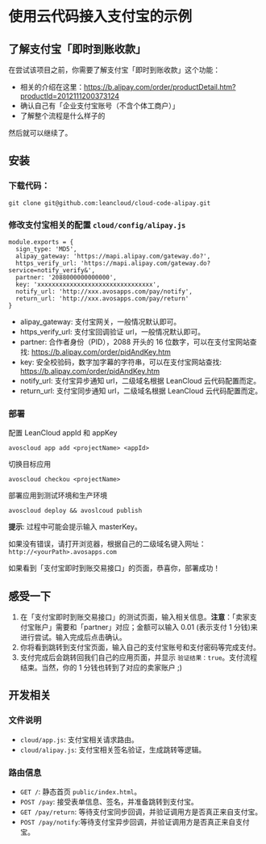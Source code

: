 # 使用云代码接入支付宝的示例

## 了解支付宝「即时到账收款」

在尝试该项目之前，你需要了解支付宝「即时到账收款」这个功能：

* 相关的介绍在这里：https://b.alipay.com/order/productDetail.htm?productId=2012111200373124
* 确认自己有「企业支付宝账号（不含个体工商户）」
* 了解整个流程是什么样子的

然后就可以继续了。

## 安装

### 下载代码：

```
git clone git@github.com:leancloud/cloud-code-alipay.git
```

### 修改支付宝相关的配置 `cloud/config/alipay.js`

```
module.exports = {
  sign_type: 'MD5',
  alipay_gateway: 'https://mapi.alipay.com/gateway.do?',
  https_verify_url: 'https://mapi.alipay.com/gateway.do?service=notify_verify&',
  partner: '2088000000000000',
  key: 'xxxxxxxxxxxxxxxxxxxxxxxxxxxxxxxx',
  notify_url: 'http://xxx.avosapps.com/pay/notify',
  return_url: 'http://xxx.avosapps.com/pay/return'
}
```
* alipay_gateway: 支付宝网关，一般情况默认即可。
* https_verify_url: 支付宝回调验证 url，一般情况默认即可。
* partner: 合作者身份（PID），2088 开头的 16 位数字，可以在支付宝网站查找: https://b.alipay.com/order/pidAndKey.htm
* key: 安全校验码，数字加字幕的字符串，可以在支付宝网站查找: https://b.alipay.com/order/pidAndKey.htm
* notify_url: 支付宝异步通知 url，二级域名根据 LeanCloud 云代码配置而定。
* return_url: 支付宝同步通知 url，二级域名根据 LeanCloud 云代码配置而定。

### 部署
配置 LeanCloud appId 和 appKey
```
avoscloud app add <projectName> <appId>
```

切换目标应用

```
avoscloud checkou <projectName>
```

部署应用到测试环境和生产环境

```
avoscloud deploy && avoslcoud publish
```

**提示**: 过程中可能会提示输入 masterKey。

如果没有错误，请打开浏览器，根据自己的二级域名键入网址： `http://<yourPath>.avosapps.com`

如果看到「支付宝即时到账交易接口」的页面，恭喜你，部署成功！

## 感受一下

1. 在「支付宝即时到账交易接口」的测试页面，输入相关信息。**注意**：「卖家支付宝账户」需要和「partner」对应；金额可以输入 0.01 (表示支付 1 分钱)来进行尝试。输入完成后点击确认。
2. 你将看到跳转到支付宝页面，输入自己的支付宝账号和支付密码等完成支付。
3. 支付完成后会跳转回我们自己的应用页面，并显示 `验证结果：true`。支付流程结束。当然，你的 1 分钱也转到了对应的卖家账户 ;)

## 开发相关

### 文件说明

* `cloud/app.js`: 支付宝相关请求路由。
* `cloud/alipay.js`: 支付宝相关签名验证，生成跳转等逻辑。

### 路由信息

* `GET /`: 静态首页 `public/index.html`。
* `POST /pay`: 接受表单信息、签名，并准备跳转到支付宝。
* `GET /pay/return`: 等待支付宝同步回调，并验证调用方是否真正来自支付宝。
* `POST /pay/notify`:等待支付宝异步回调，并验证调用方是否真正来自支付宝。


